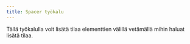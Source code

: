 ```yaml
---
title: Spacer työkalu
---
```


Tällä työkalulla voit lisätä tilaa elementtien välillä vetämällä mihin haluat lisätä tilaa.
